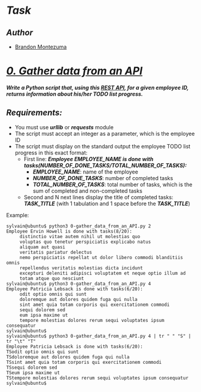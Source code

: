 
# ***Task***
## ***Author***
- [Brandon Montezuma](https://github.com/Bmontezuma)

# [***0. Gather data from an API***](https://github.com/Bmontezuma/atlas-back-end/blob/main/api/0-gather_data_from_an_API.py)
***Write a Python script that, using this [REST API](https://jsonplaceholder.typicode.com/), for a given employee ID, returns information about his/her TODO list progress.***

## ***Requirements:***

- You must use ***urllib*** or ***requests*** module
- The script must accept an integer as a parameter, which is the employee ID
- The script must display on the standard output the employee TODO list progress in this exact format:
  - First line: ***Employee EMPLOYEE_NAME is done with tasks(NUMBER_OF_DONE_TASKS/TOTAL_NUMBER_OF_TASKS):***
    - ***EMPLOYEE_NAME***: name of the employee
    - ***NUMBER_OF_DONE_TASKS***: number of completed tasks
    - ***TOTAL_NUMBER_OF_TASKS***: total number of tasks, which is the sum of completed and non-completed tasks
   - Second and N next lines display the title of completed tasks: ***TASK_TITLE*** (with 1 tabulation and 1 space before the ***TASK_TITLE***)

Example:

```
sylvain@ubuntu$ python3 0-gather_data_from_an_API.py 2
Employee Ervin Howell is done with tasks(8/20):
     distinctio vitae autem nihil ut molestias quo
     voluptas quo tenetur perspiciatis explicabo natus
     aliquam aut quasi
     veritatis pariatur delectus
     nemo perspiciatis repellat ut dolor libero commodi blanditiis omnis
     repellendus veritatis molestias dicta incidunt
     excepturi deleniti adipisci voluptatem et neque optio illum ad
     totam atque quo nesciunt
sylvain@ubuntu$ python3 0-gather_data_from_an_API.py 4
Employee Patricia Lebsack is done with tasks(6/20):
     odit optio omnis qui sunt
     doloremque aut dolores quidem fuga qui nulla
     sint amet quia totam corporis qui exercitationem commodi
     sequi dolorem sed
     eum ipsa maxime ut
     tempore molestias dolores rerum sequi voluptates ipsum consequatur
sylvain@ubuntu$
sylvain@ubuntu$ python3 0-gather_data_from_an_API.py 4 | tr " " "S" | tr "\t" "T" 
Employee Patricia Lebsack is done with tasks(6/20):
TSodit optio omnis qui sunt
TSdoloremque aut dolores quidem fuga qui nulla
TSsint amet quia totam corporis qui exercitationem commodi
TSsequi dolorem sed
TSeum ipsa maxime ut
TStempore molestias dolores rerum sequi voluptates ipsum consequatur
sylvain@ubuntu$
```
